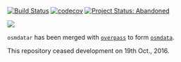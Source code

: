 [![Build Status](https://travis-ci.org/osmdatar/osmdatar.svg?branch=master)](https://travis-ci.org/osmdatar/osmdatar) [![codecov](https://codecov.io/gh/osmdatar/osmdatar/branch/master/graph/badge.svg)](https://codecov.io/gh/osmdatar/osmdatar) [![Project Status: Abandoned](http://www.repostatus.org/badges/0.1.0/abandoned.svg)](http://www.repostatus.org/#abandoned)

![](./figure/map.png)

`osmdatar` has been merged with [`overpass`](https://github.com/hrbrmstr/overpass) to form [`osmdata`](https://github.com/osmdatar/osmdata).

This repository ceased development on 19th Oct., 2016.
